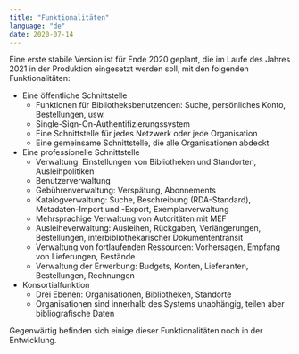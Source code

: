 ```yaml
---
title: "Funktionalitäten"
language: "de"
date: 2020-07-14
---
```


Eine erste stabile Version ist für Ende 2020 geplant, die im Laufe des Jahres 2021 in der Produktion eingesetzt werden soll, mit den folgenden Funktionalitäten:

* Eine öffentliche Schnittstelle
	* Funktionen für Bibliotheksbenutzenden: Suche, persönliches Konto, Bestellungen, usw.
	* Single-Sign-On-Authentifizierungssystem
	* Eine Schnittstelle für jedes Netzwerk oder jede Organisation
	* Eine gemeinsame Schnittstelle, die alle Organisationen abdeckt
* Eine professionelle Schnittstelle
	* Verwaltung: Einstellungen von Bibliotheken und Standorten, Ausleihpolitiken
	* Benutzerverwaltung
	* Gebührenverwaltung: Verspätung, Abonnements
	* Katalogverwaltung: Suche, Beschreibung (RDA-Standard), Metadaten-Import und -Export, Exemplarverwaltung
	* Mehrsprachige Verwaltung von Autoritäten mit MEF
	* Ausleiheverwaltung: Ausleihen, Rückgaben, Verlängerungen, Bestellungen, interbibliothekarischer Dokumententransit
	* Verwaltung von fortlaufenden Ressourcen: Vorhersagen, Empfang von Lieferungen, Bestände
	* Verwaltung der Erwerbung: Budgets, Konten, Lieferanten, Bestellungen, Rechnungen
* Konsortialfunktion
	* Drei Ebenen: Organisationen, Bibliotheken, Standorte
	* Organisationen sind innerhalb des Systems unabhängig, teilen aber bibliografische Daten

Gegenwärtig befinden sich einige dieser Funktionalitäten noch in der Entwicklung.